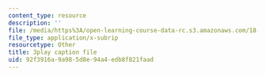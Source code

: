 ```yaml
---
content_type: resource
description: ''
file: /media/https%3A/open-learning-course-data-rc.s3.amazonaws.com/18-085-computational-science-and-engineering-i-fall-2008/92f3916a9a985d8e94a4edb8f821faad_GQbq9G__--Y.vtt
file_type: application/x-subrip
resourcetype: Other
title: 3play caption file
uid: 92f3916a-9a98-5d8e-94a4-edb8f821faad
---
```

